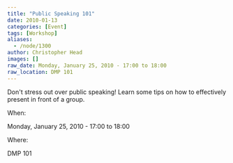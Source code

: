 ```yaml
---
title: "Public Speaking 101"
date: 2010-01-13
categories: [Event]
tags: [Workshop]
aliases:
  - /node/1300
author: Christopher Head
images: []
raw_date: Monday, January 25, 2010 - 17:00 to 18:00
raw_location: DMP 101
---
```


Don't stress out over public speaking! Learn some tips on how to effectively present in front of a group.

When: 

Monday, January 25, 2010 - 17:00 to 18:00

Where: 

DMP 101
